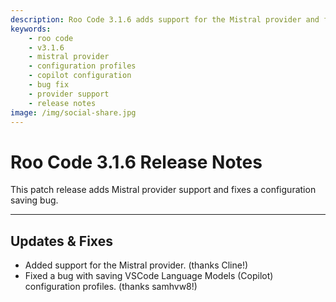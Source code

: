 ```yaml
---
description: Roo Code 3.1.6 adds support for the Mistral provider and fixes a bug with saving VSCode Language Models configuration profiles.
keywords:
    - roo code
    - v3.1.6
    - mistral provider
    - configuration profiles
    - copilot configuration
    - bug fix
    - provider support
    - release notes
image: /img/social-share.jpg
---
```


# Roo Code 3.1.6 Release Notes

This patch release adds Mistral provider support and fixes a configuration saving bug.

---

## Updates & Fixes

- Added support for the Mistral provider. (thanks Cline!)
- Fixed a bug with saving VSCode Language Models (Copilot) configuration profiles. (thanks samhvw8!)
